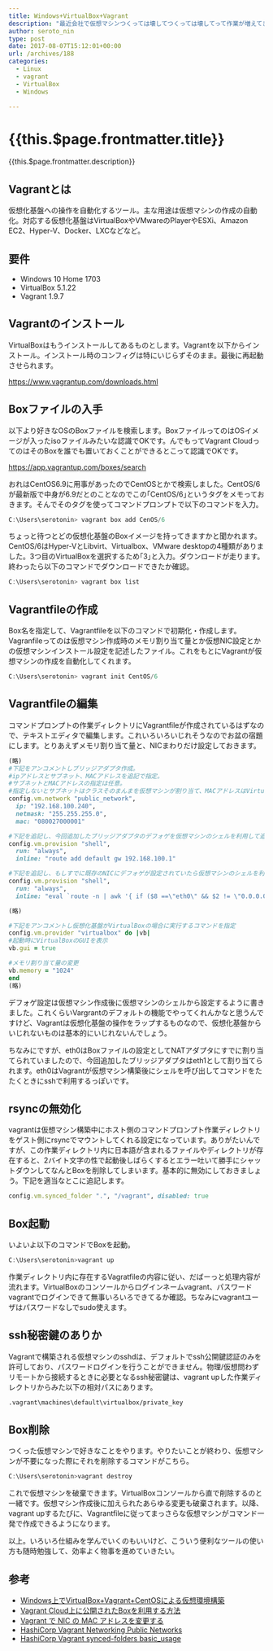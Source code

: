 ```yaml
---
title: Windows+VirtualBox+Vagrant
description: "最近会社で仮想マシンつくっては壊してつくっては壊してって作業が増えてきて、もう手作業じゃやってられないのでVagrantをためしてみました。作って壊してならDockerがぴったりだしおうちで使ってるから学習コスト低くてええやんって思ったんだけど、会社のPCに入れていい仮想環境はVirtualBoxだけで、直にDockerをいれちゃいけないので仕方なくこうなりました。もうこころがしんどいよ。"
author: seroto_nin
type: post
date: 2017-08-07T15:12:01+00:00
url: /archives/188
categories:
  - Linux
  - vagrant
  - VirtualBox
  - Windows

---
```

# {{this.$page.frontmatter.title}}

<Date/><ShowCategoriesOfPost/>

{{this.$page.frontmatter.description}}
  
<!--more-->

## Vagrantとは

仮想化基盤への操作を自動化するツール。主な用途は仮想マシンの作成の自動化。対応する仮想化基盤はVirtualBoxやVMwareのPlayerやESXi、Amazon EC2、Hyper-V、Docker、LXCなどなど。

## 要件

- Windows 10 Home 1703
- VirtualBox 5.1.22
- Vagrant 1.9.7

## Vagrantのインストール

VirtualBoxはもうインストールしてあるものとします。Vagrantを以下からインストール。インストール時のコンフィグは特にいじらずそのまま。最後に再起動させられます。

<https://www.vagrantup.com/downloads.html>

## Boxファイルの入手

以下より好きなOSのBoxファイルを検索します。BoxファイルってのはOSイメージが入ったisoファイルみたいな認識でOKです。んでもってVagrant CloudってのはそのBoxを誰でも置いておくことができるとこって認識でOKです。

<https://app.vagrantup.com/boxes/search>

おれはCentOS6.9に用事があったのでCentOSとかで検索しました。CentOS/6が最新版で中身が6.9だとのことなのでこの｢CentOS/6｣というタグをメモっておきます。そんでそのタグを使ってコマンドプロンプトで以下のコマンドを入力。

```powershell
C:\Users\serotonin> vagrant box add CenOS/6
```

ちょっと待つとどの仮想化基盤のBoxイメージを持ってきますかと聞かれます。CentOS/6はHyper-VとLibvirt、Virtualbox、VMware desktopの4種類がありました。3つ目のVirtualBoxを選択するため｢3｣と入力。ダウンロードが走ります。終わったら以下のコマンドでダウンロードできたか確認。

```powershell
C:\Users\serotonin> vagrant box list
```

## Vagrantfileの作成

Box名を指定して、Vagrantfileを以下のコマンドで初期化・作成します。Vagranfileってのは仮想マシン作成時のメモリ割り当て量とか仮想NIC設定とかの仮想マシンインストール設定を記述したファイル。これをもとにVagrantが仮想マシンの作成を自動化してくれます。

```powershell
C:\Users\serotonin> vagrant init CentOS/6
```

## Vagrantfileの編集

コマンドプロンプトの作業ディレクトリにVagrantfileが作成されているはずなので、テキストエディタで編集します。これいろいろいじれそうなのでお盆の宿題にします。とりあえずメモリ割り当て量と、NICまわりだけ設定しておきます。

```ruby
(略)
#下記をアンコメントしブリッジアダプタ作成。
#ipアドレスとサブネット、MACアドレスを追記で指定。
#サブネットとMACアドレスの指定は任意。
#指定しないとサブネットはクラスそのまんまを仮想マシンが割り当て、MACアドレスはVirtualBoxが適当に割り当てる
config.vm.network "public_network",
  ip: "192.168.100.240",
  netmask: "255.255.255.0",
  mac: "080027000001"

#下記を追記し、今回追加したブリッジアダプタのデフォゲを仮想マシンのシェルを利用して追加。
config.vm.provision "shell",
  run: "always",
  inline: "route add default gw 192.168.100.1"

#下記を追記し、もしすでに既存のNICにデフォゲが設定されていたら仮想マシンのシェルを利用して削除
config.vm.provision "shell",
  run: "always",
  inline: "eval `route -n | awk '{ if ($8 ==\"eth0\" && $2 != \"0.0.0.0\") print \"route del default gw \" $2; }'`"

(略)

#下記をアンコメントし仮想化基盤がVirtualBoxの場合に実行するコマンドを指定
config.vm.provider "virtualbox" do |vb|
#起動時にVirtualBoxのGUIを表示
vb.gui = true

#メモリ割り当て量の変更
vb.memory = "1024"
end
(略)
```

デフォゲ設定は仮想マシン作成後に仮想マシンのシェルから設定するように書きました。これくらいVargrantのデフォルトの機能でやってくれんかなと思うんですけど、Vagrantは仮想化基盤の操作をラップするものなので、仮想化基盤からいじれないものは基本的にいじれないんでしょう。

ちなみにですが、eth0はBoxファイルの設定としてNATアダプタにすでに割り当てられていましたので、今回追加したブリッジアダプタはeth1として割り当てられます。eth0はVagrantが仮想マシン構築後にシェルを呼び出してコマンドをたたくときにsshで利用するっぽいです。

## rsyncの無効化

vagrantは仮想マシン構築中にホスト側のコマンドプロンプト作業ディレクトリをゲスト側にrsyncでマウントしてくれる設定になっています。ありがたいんですが、この作業ディレクトリ内に日本語が含まれるファイルやディレクトリが存在すると、2バイト文字の性で起動後しばらくするとエラー吐いて勝手にシャットダウンしてなんとBoxを削除してしまいます。基本的に無効にしておきましょう。下記を適当なとこに追記します。

```ruby
config.vm.synced_folder ".", "/vagrant", disabled: true
```

## Box起動

いよいよ以下のコマンドでBoxを起動。

```powershell
C:\Users\serotonin>vagrant up
```

作業ディレクトリ内に存在するVagratfileの内容に従い、だばーっと処理内容が流れます。VirtualBoxのコンソールからログインネームvagrant、パスワードvagrantでログインできて無事いろいろできてるか確認。ちなみにvagrantユーザはパスワードなしでsudo使えます。

## ssh秘密鍵のありか

Vagrantで構築される仮想マシンのsshdは、デフォルトでssh公開鍵認証のみを許可しており、パスワードログインを行うことができません。物理/仮想問わずリモートから接続するときに必要となるssh秘密鍵は、vagrant upした作業ディレクトリからみた以下の相対パスにあります。

```bash
.vagrant\machines\default\virtualbox/private_key
```

## Box削除

つくった仮想マシンで好きなことをやります。やりたいことが終わり、仮想マシンが不要になった際にそれを削除するコマンドがこちら。

```powershell
C:\Users\serotonin>vagrant destroy
```

これで仮想マシンを破棄できます。VirtualBoxコンソールから直で削除するのと一緒です。仮想マシン作成後に加えられたあらゆる変更も破棄されます。以降、vagrant upするたびに、Vagrantfileに従ってまっさらな仮想マシンがコマンド一発で作成できるようになります。

以上。いろいろ仕組みを学んでいくのもいいけど、こういう便利なツールの使い方も随時勉強して、効率よく物事を進めていきたい。

## 参考

- [Windows上でVirtualBox+Vagrant+CentOSによる仮想環境構築][1]
- [Vagrant Cloud上に公開されたBoxを利用する方法][2]
- [Vagrant で NIC の MAC アドレスを変更する][3]
- [HashiCorp Vagrant Networking Public Networks][4]
- [HashiCorp Vagrant synced-folders basic_usage][5]

 [1]: http://qiita.com/hiroyasu55/items/11a4c996b0c62450940f
 [2]: http://www.punio.org/blog/201407251905VVAW.html
 [3]: http://momijiame.tumblr.com/post/77070688874/vagrant-%E3%81%A7-nic-%E3%81%AE-mac-%E3%82%A2%E3%83%89%E3%83%AC%E3%82%B9%E3%82%92%E5%A4%89%E6%9B%B4%E3%81%99%E3%82%8B
 [4]: https://www.vagrantup.com/docs/networking/public_network.html
 [5]: https://www.vagrantup.com/docs/synced-folders/basic_usage.html
